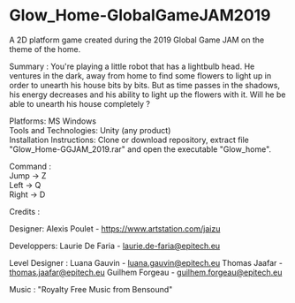 # Glow_Home-GlobalGameJAM2019
A 2D platform game created during the 2019 Global Game JAM on the theme of the home.</br>

Summary :
You're playing a little robot that has a lightbulb head. He ventures in the dark, away from home to find some flowers to light up in order to unearth his house bits by bits. But as time passes in the shadows, his energy decreases and his ability to light up the flowers with it. Will he be able to unearth his house completely ?</br>

Platforms: MS Windows</br>
Tools and Technologies: Unity (any product)</br>
Installation Instructions: Clone or download repository, extract file "Glow_Home-GGJAM_2019.rar" and open the executable "Glow_home".</br>

Command :</br>
Jump -> Z</br>
Left -> Q</br>
Right -> D</br>

Credits :
 
Designer:
Alexis Poulet - https://www.artstation.com/jaizu

Developpers:
Laurie De Faria - laurie.de-faria@epitech.eu

Level Designer :
Luana Gauvin - luana.gauvin@epitech.eu
Thomas Jaafar - thomas.jaafar@epitech.eu
Guilhem Forgeau - guilhem.forgeau@epitech.eu

Music : "Royalty Free Music from Bensound"
